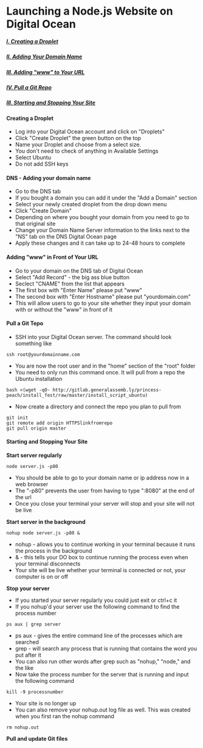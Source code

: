 # Launching a Node.js Website on Digital Ocean

##### [I. Creating a Droplet](#create)
##### [II. Adding Your Domain Name](#dns)
##### [III. Adding "www" to Your URL](#www)
##### [IV. Pull a Git Repo](#pull)
##### [III. Starting and Stopping Your Site](#start)


#### <a name=create>Creating a Droplet</a>

* Log into your Digital Ocean account and click on "Droplets"
* Click "Create Droplet" the green button on the top
* Name your Droplet and choose from a select size. 
* You don't need to check of anything in Available Settings
* Select Ubuntu
* Do not add SSH keys


#### <a name=dns>DNS - Adding your domain name</a>

* Go to the DNS tab
* If you bought a domain you can add it under the "Add a Domain" section
* Select your newly created droplet from the drop down menu
* Click "Create Domain"
* Depending on where you bought your domain from you need to go to that original site
* Change your Domain Name Server information to the links next to the "NS" tab on the DNS Digital Ocean page
* Apply these changes and it can take up to 24-48 hours to complete


#### <a name=www>Adding "www" in Front of Your URL</a>

* Go to your domain on the DNS tab of Digital Ocean
* Select "Add Record" - the big ass blue button
* Seclect "CNAME" from the list that appears
* The first box with "Enter Name" please put "www"
* The second box with "Enter Hostname" please put "yourdomain.com"
* This will allow users to go to your site whether they input your domain with or without the "www" in front of it

#### <a name=pull>Pull a Git Tepo</a>

* SSH into your Digital Ocean server. The command should look something like

```
ssh root@yourdomainname.com
```

* You are now the root user and in the "home" section of the "root" folder
* You need to only run this command once. It will pull from a repo the Ubuntu installation

```
bash <(wget -qO- http://gitlab.generalassemb.ly/princess-peach/install_fest/raw/master/install_script_ubuntu)
```

* Now create a directory and connect the repo you plan to pull from

```
git init
git remote add origin HTTPSlinkfromrepo
git pull origin master
```

#### <a name=start>Starting and Stopping Your Site</a>

**Start server regularly** 

```
node server.js -p80
```
* You should be able to go to your domain name or ip address now in a web browser
* The "-p80" prevents the user from having to type ":8080" at the end of the url
* Once you close your terminal your server will stop and your site will not be live


**Start server in the background**

```
nohup node server.js -p80 &
```
* nohup - allows you to continue working in your terminal because it runs the process in the background
* & - this tells your DO box to continue running the process even when your terminal disconnects
* Your site will be live whether your terminal is connected or not, your computer is on or off


**Stop your server**

* If you started your server regularly you could just exit or ctrl+c it
* If you nohup'd your server use the following command to find the process number

```
ps aux | grep server
```

* ps aux - gives the entire command line of the processes which are searched
* grep - will search any process that is running that contains the word you put after it
* You can also run other words after grep such as "nohup," "node," and the like
* Now take the process number for the server that is running and input the following command

```
kill -9 processnumber
```

* Your site is no longer up
* You can also remove your nohup.out log file as well. This was created when you first ran the nohup command

```
rm nohup.out
```

**Pull and update Git files**













